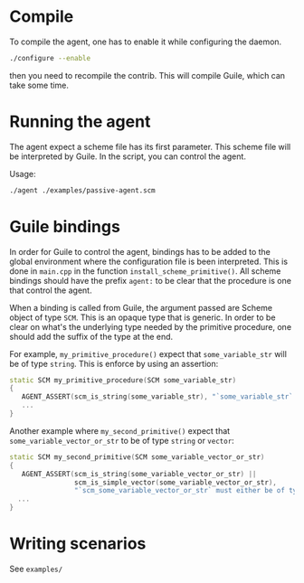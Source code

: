 # Compile
To compile the agent, one has to enable it while configuring the daemon.

```sh
./configure --enable
```

then you need to recompile the contrib.  This will compile Guile, which can take
some time.

# Running the agent
The agent expect a scheme file has its first parameter.  This scheme file will
be interpreted by Guile.  In the script, you can control the agent.

Usage:
```sh
./agent ./examples/passive-agent.scm
```

# Guile bindings
In order for Guile to control the agent, bindings has to be added to the global
environment where the configuration file is been interpreted.  This is done in
`main.cpp` in the function `install_scheme_primitive()`.  All scheme bindings
should have the prefix `agent:` to be clear that the procedure is one that
control the agent.

When a binding is called from Guile, the argument passed are Scheme object of
type `SCM`.  This is an opaque type that is generic.  In order to be clear on
what's the underlying type needed by the primitive procedure, one should add the
suffix of the type at the end.

For example, `my_primitive_procedure()` expect that `some_variable_str`
will be of type `string`.  This is enforce by using an assertion:
```c++
static SCM my_primitive_procedure(SCM some_variable_str)
{
   AGENT_ASSERT(scm_is_string(some_variable_str), "`some_variable_str` must be of type string");
   ...
}
```

Another example where `my_second_primitive()` expect that
`some_variable_vector_or_str` to be of type `string` or `vector`:
```c++
static SCM my_second_primitive(SCM some_variable_vector_or_str)
{
   AGENT_ASSERT(scm_is_string(some_variable_vector_or_str) ||
                scm_is_simple_vector(some_variable_vector_or_str),
                "`scm_some_variable_vector_or_str` must either be of type vector or string");
  ...
}
```

# Writing scenarios
See `examples/`

